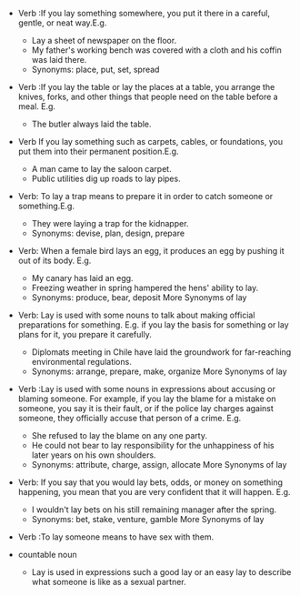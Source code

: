 - Verb :If you lay something somewhere, you put it there in a careful, gentle, or neat way.E.g.
  * Lay a sheet of newspaper on the floor.
  * My father's working bench was covered with a cloth and his coffin was laid there.
  * Synonyms: place, put, set, spread 
  
 
- Verb :If you lay the table or lay the places at a table, you arrange the knives, forks, and other things that people need on the table before a meal. E.g.
  * The butler always laid the table.
- Verb If you lay something such as carpets, cables, or foundations, you put them into their permanent position.E.g.
  * A man came to lay the saloon carpet.
  * Public utilities dig up roads to lay pipes.
- Verb: To lay a trap means to prepare it in order to catch someone or something.E.g.
  * They were laying a trap for the kidnapper.
  * Synonyms: devise, plan, design, prepare   
- Verb: When a female bird lays an egg, it produces an egg by pushing it out of its body. E.g.
  * My canary has laid an egg.
  * Freezing weather in spring hampered the hens' ability to lay.
  * Synonyms: produce, bear, deposit   More Synonyms of lay
- Verb: Lay is used with some nouns to talk about making official preparations for something. E.g.  if you lay the basis for something or lay plans for it, you prepare it carefully.
  * Diplomats meeting in Chile have laid the groundwork for far-reaching environmental regulations. 
  * Synonyms: arrange, prepare, make, organize   More Synonyms of lay
- Verb :Lay is used with some nouns in expressions about accusing or blaming someone. For example, if you lay the blame for a mistake on someone, you say it is their fault, or if the police lay charges against someone, they officially accuse that person of a crime. E.g.
  * She refused to lay the blame on any one party.
  * He could not bear to lay responsibility for the unhappiness of his later years on his own shoulders.
  * Synonyms: attribute, charge, assign, allocate   More Synonyms of lay
  
- Verb: If you say that you would lay bets, odds, or money on something happening, you mean that you are very confident that it will happen.
E.g. 
  * I wouldn't lay bets on his still remaining manager after the spring. 
  * Synonyms: bet, stake, venture, gamble   More Synonyms of lay
- Verb :To lay someone means to have sex with them.
- countable noun
  * Lay is used in expressions such a good lay or an easy lay to describe what someone is like as a sexual partner.
